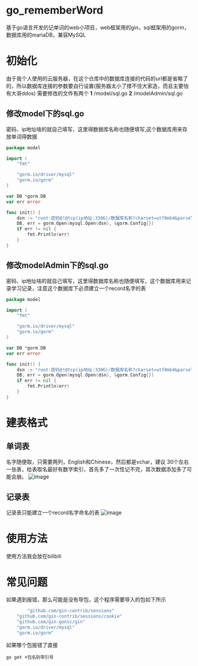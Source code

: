 # go_rememberWord
基于go语言开发的记单词的web小项目，web框架用的gin，sql框架用的gorm，数据库用的mariaDB，兼容MySQL
# 初始化
由于我个人使用的云服务器，在这个仓库中的数据库连接的代码的url都是省略了的，所以数据库连接的参数要自行设置(服务器太小了撑不住大家造，而且主要怕有大哥ddos)
需要修改的文件有两个
**1**  /model/sql.go
**2**  /modelAdmin/sql.go
## 修改model下的sql.go
密码、ip地址啥的就自己填写，这里得数据库名称也随便填写,这个数据库用来存放单词得数据
```go
package model

import (
	"fmt"

	"gorm.io/driver/mysql"
	"gorm.io/gorm"
)

var DB *gorm.DB
var err error

func init() {
	dsn := "root:密码@!@tcp(ip地址:3306)/数据库名称?charset=utf8mb4&parseTime=True&loc=Local"
	DB, err = gorm.Open(mysql.Open(dsn), &gorm.Config{})
	if err != nil {
		fmt.Println(err)
	}
}

```
## 修改modelAdmin下的sql.go
密码、ip地址啥的就自己填写，这里得数据库名称也随便填写，这个数据库用来记录学习记录，注意这个数据库下必须建立一个record名字的表
```go
package model

import (
	"fmt"

	"gorm.io/driver/mysql"
	"gorm.io/gorm"
)

var DB *gorm.DB
var err error

func init() {
	dsn := "root:密码@!@tcp(ip地址:3306)/数据库名称?charset=utf8mb4&parseTime=True&loc=Local"
	DB, err = gorm.Open(mysql.Open(dsn), &gorm.Config{})
	if err != nil {
		fmt.Println(err)
	}
}
```
# 建表格式
## 单词表
名字随便取，只需要两列，English和Chinese，然后都是vchar，建议 30个左右一张表，给表取名最好有数字索引，首先多了一次性记不完，其次数据添加多了可能会崩。
![image](https://user-images.githubusercontent.com/102398022/184393820-1132dc17-7a04-48d2-b953-aa2f2dfd09e5.png)
## 记录表
记录表只能建立一个record名字命名的表
![image](https://user-images.githubusercontent.com/102398022/184395038-c8ed651f-3adb-4853-a79c-7e946f9d6e8a.png)
# 使用方法
使用方法我会放在bilibili
# 常见问题
如果遇到报错，那么可能是没有导包，这个程序需要导入的包如下所示
```go
        "github.com/gin-contrib/sessions"
	"github.com/gin-contrib/sessions/cookie"
	"github.com/gin-gonic/gin"
	"gorm.io/driver/mysql"
	"gorm.io/gorm"
```
如果哪个包报错了直接
```shell
go get +包名别带引号
```
